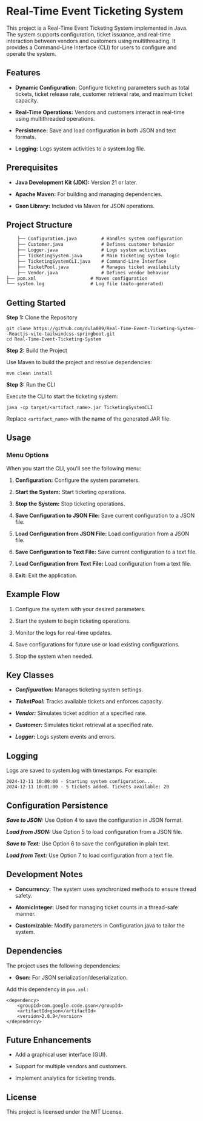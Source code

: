 # Real-Time Event Ticketing System

This project is a Real-Time Event Ticketing System implemented in Java. The system supports configuration, ticket issuance, and real-time interaction between vendors and customers using multithreading. It provides a Command-Line Interface (CLI) for users to configure and operate the system.

## Features

- **Dynamic Configuration:** Configure ticketing parameters such as total tickets, ticket release rate, customer retrieval rate, and maximum ticket capacity.

- **Real-Time Operations:** Vendors and customers interact in real-time using multithreaded operations.

- **Persistence:** Save and load configuration in both JSON and text formats.

- **Logging:** Logs system activities to a system.log file.

## Prerequisites

- **Java Development Kit (JDK):** Version 21 or later.

- **Apache Maven:** For building and managing dependencies.

- **Gson Library:** Included via Maven for JSON operations.

## Project Structure
```txt
    ├── Configuration.java         # Handles system configuration
    ├── Customer.java              # Defines customer behavior
    ├── Logger.java                # Logs system activities
    ├── TicketingSystem.java       # Main ticketing system logic
    ├── TicketingSystemCLI.java    # Command-Line Interface
    ├── TicketPool.java            # Manages ticket availability
    ├── Vendor.java                # Defines vendor behavior
├── pom.xml                    # Maven configuration
└── system.log                 # Log file (auto-generated)
```
## Getting Started

**Step 1:**  Clone the Repository

```
git clone https://github.com/dula089/Real-Time-Event-Ticketing-System--Reactjs-vite-tailwindcss-springboot.git 
cd Real-Time-Event-Ticketing-System 
```

**Step 2:** Build the Project

Use Maven to build the project and resolve dependencies:

```
mvn clean install
```

**Step 3:** Run the CLI

Execute the CLI to start the ticketing system:
```
java -cp target/<artifact_name>.jar TicketingSystemCLI
```
Replace ```<artifact_name>``` with the name of the generated JAR file.

## Usage

### Menu Options

When you start the CLI, you'll see the following menu:

 1. **Configuration:** Configure the system parameters.

 2. **Start the System:** Start ticketing operations.

 3. **Stop the System:** Stop ticketing operations.

 4. **Save Configuration to JSON File:** Save current configuration to a JSON file.

 5. **Load Configuration from JSON File:** Load configuration from a JSON file.

 6. **Save Configuration to Text File:** Save current configuration to a text file.

 7. **Load Configuration from Text File:** Load configuration from a text file.

 8. **Exit:** Exit the application.

## Example Flow

1. Configure the system with your desired parameters.

2. Start the system to begin ticketing operations.

3. Monitor the logs for real-time updates.

4. Save configurations for future use or load existing configurations.

5. Stop the system when needed.

## Key Classes

- ***Configuration:*** Manages ticketing system settings.

- ***TicketPool:*** Tracks available tickets and enforces capacity.

- ***Vendor:*** Simulates ticket addition at a specified rate.

- ***Customer:*** Simulates ticket retrieval at a specified rate.

- ***Logger:*** Logs system events and errors.

## Logging

Logs are saved to system.log with timestamps. For example:
```
2024-12-11 10:00:00 - Starting system configuration...
2024-12-11 10:01:00 - 5 tickets added. Tickets available: 20
```
## Configuration Persistence

***Save to JSON:*** Use Option 4 to save the configuration in JSON format.

***Load from JSON:*** Use Option 5 to load configuration from a JSON file.

***Save to Text:*** Use Option 6 to save the configuration in plain text.

***Load from Text:*** Use Option 7 to load configuration from a text file.

## Development Notes

- **Concurrency:** The system uses synchronized methods to ensure thread safety.

- **AtomicInteger:** Used for managing ticket counts in a thread-safe manner.

- **Customizable:** Modify parameters in Configuration.java to tailor the system.

## Dependencies

The project uses the following dependencies:

- **Gson:** For JSON serialization/deserialization.

Add this dependency in ```pom.xml:```
```
<dependency>
    <groupId>com.google.code.gson</groupId>
    <artifactId>gson</artifactId>
    <version>2.8.9</version>
</dependency>
```
## Future Enhancements

- Add a graphical user interface (GUI).

- Support for multiple vendors and customers.

- Implement analytics for ticketing trends.

## License

This project is licensed under the MIT License.